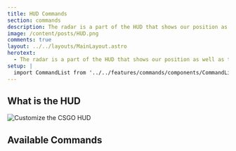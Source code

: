 ```yaml
---
title: HUD Commands
section: commands
description: The radar is a part of the HUD that shows our position as well as that of our teammates in the map. It is important to configure the map such that all of the map is ...
image: /content/posts/HUD.png
comments: true
layout: ../../layouts/MainLayout.astro
herotext:
  - The radar is a part of the HUD that shows our position as well as that of our teammates in the map. It is important to configure the map such that all of the map is visible so that we know what each teammate is covering as well as which play you can do as a team given your positioning.
setup: |
  import CommandList from '../../features/commands/components/CommandList.astro'
---
```


## What is the HUD

<img src="/content/commands/hud/HUD.png" style="margin: 0 auto; display: block;" alt="Customize the CSGO HUD"/>

## Available Commands

<CommandList type="hud" />
